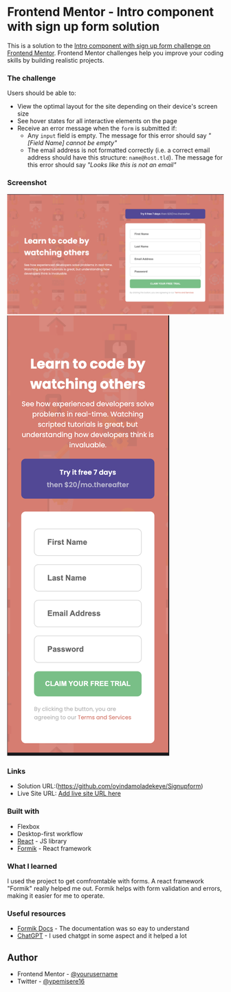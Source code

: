 # Frontend Mentor - Intro component with sign up form solution

This is a solution to the [Intro component with sign up form challenge on Frontend Mentor](https://www.frontendmentor.io/challenges/intro-component-with-signup-form-5cf91bd49edda32581d28fd1). Frontend Mentor challenges help you improve your coding skills by building realistic projects. 



### The challenge

Users should be able to:

- View the optimal layout for the site depending on their device's screen size
- See hover states for all interactive elements on the page
- Receive an error message when the `form` is submitted if:
  - Any `input` field is empty. The message for this error should say *"[Field Name] cannot be empty"*
  - The email address is not formatted correctly (i.e. a correct email address should have this structure: `name@host.tld`). The message for this error should say *"Looks like this is not an email"*

### Screenshot

![DesktopView](./Screenshot.png)
![Mobile view](./MobileView.png)


### Links

- Solution URL:(https://github.com/oyindamoladekeye/Signupform)
- Live Site URL: [Add live site URL here](https://signupform-fem.netlify.app)

### Built with

- Flexbox
- Desktop-first workflow
- [React](https://reactjs.org/) - JS library
- [Formik](https://formik.org/) - React framework


### What I learned

I used the project to get comfromtable with forms. A react framework "Formik" really helped me out.
Formik helps with form validation and errors, making it easier for me to operate.



### Useful resources

- [Formik Docs](https://formik.org/) - The documentation was so eay to understand
- [ChatGPT](https://chat.openai.com/) - I used chatgpt in some aspect and it helped a lot 


## Author

- Frontend Mentor - [@yourusername](https://www.frontendmentor.io/profile/oyindamoladekeye)
- Twitter - [@ypemisere16](https://www.twitter.com/pemisere16)

